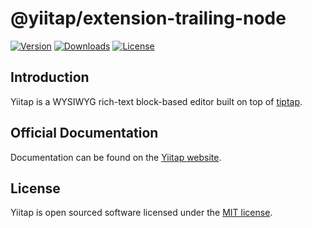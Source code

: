 # @yiitap/extension-trailing-node
[![Version](https://img.shields.io/npm/v/@yiitap/extension-trailing-node.svg?label=version)](https://www.npmjs.com/package/@yiitap/extension-trailing-node)
[![Downloads](https://img.shields.io/npm/dm/@yiitap/extension-trailing-node.svg)](https://npmcharts.com/compare/yiitap?minimal=true)
[![License](https://img.shields.io/npm/l/@yiitap/extension-trailing-node.svg)](https://github.com/yiitap/yiitap/blob/main/LICENSE)

## Introduction
Yiitap is a WYSIWYG rich-text block-based editor built on top of [tiptap](https://tiptap.dev).

## Official Documentation
Documentation can be found on the [Yiitap website](https://yiitap.pileax.ai).

## License
Yiitap is open sourced software licensed under the [MIT license](https://github.com/yiitap/yiitap/blob/main/LICENSE).
